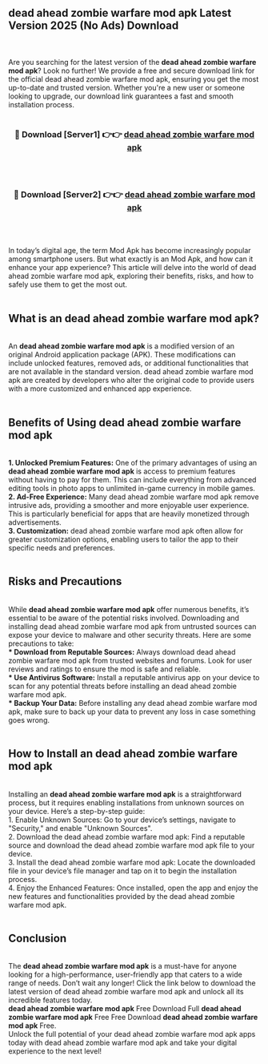 ## dead ahead zombie warfare mod apk Latest Version 2025 (No Ads) Download
<br><br>
Are you searching for the latest version of the <strong>dead ahead zombie warfare mod apk</strong>? Look no further! We provide a free and secure download link for the official dead ahead zombie warfare mod apk, ensuring you get the most up-to-date and trusted version. Whether you're a new user or someone looking to upgrade, our download link guarantees a fast and smooth installation process.
<br>
<br>
<div align="center">
<h3>🔴 Download [Server1] 👉👉 <a href="https://modyolo.store/dead_ahead_zombie_warfare_mod_apk">dead ahead zombie warfare mod apk</a></h3><br>
<br>
<h3>🔴 Download [Server2] 👉👉 <a href="https://modyolo.store/dead_ahead_zombie_warfare_mod_apk">dead ahead zombie warfare mod apk</a></h3><br>
</div>
<br>
<br>
In today’s digital age, the term Mod Apk has become increasingly popular among smartphone users. But what exactly is an Mod Apk, and how can it enhance your app experience? This article will delve into the world of dead ahead zombie warfare mod apk, exploring their benefits, risks, and how to safely use them to get the most out.
<br>
<br>
<h2>What is an dead ahead zombie warfare mod apk?</h2>
<br>
An <strong>dead ahead zombie warfare mod apk</strong> is a modified version of an original Android application package (APK). These modifications can include unlocked features, removed ads, or additional functionalities that are not available in the standard version. dead ahead zombie warfare mod apk are created by developers who alter the original code to provide users with a more customized and enhanced app experience.
<br>
<br>
<h2>Benefits of Using dead ahead zombie warfare mod apk</h2>
<br>
<strong> 1. Unlocked Premium Features:</strong> One of the primary advantages of using an <strong>dead ahead zombie warfare mod apk</strong> is access to premium features without having to pay for them. This can include everything from advanced editing tools in photo apps to unlimited in-game currency in mobile games.
<br>
<strong> 2. Ad-Free Experience:</strong> Many dead ahead zombie warfare mod apk remove intrusive ads, providing a smoother and more enjoyable user experience. This is particularly beneficial for apps that are heavily monetized through advertisements.
<br>
<strong> 3. Customization:</strong> dead ahead zombie warfare mod apk often allow for greater customization options, enabling users to tailor the app to their specific needs and preferences.
<br>
<br>
<h2>Risks and Precautions</h2>
<br>
While <strong>dead ahead zombie warfare mod apk</strong> offer numerous benefits, it’s essential to be aware of the potential risks involved. Downloading and installing dead ahead zombie warfare mod apk from untrusted sources can expose your device to malware and other security threats. Here are some precautions to take:
<br>
<strong> * Download from Reputable Sources:</strong> Always download dead ahead zombie warfare mod apk from trusted websites and forums. Look for user reviews and ratings to ensure the mod is safe and reliable.
<br>
<strong> * Use Antivirus Software:</strong> Install a reputable antivirus app on your device to scan for any potential threats before installing an dead ahead zombie warfare mod apk.
<br>
<strong> * Backup Your Data:</strong> Before installing any dead ahead zombie warfare mod apk, make sure to back up your data to prevent any loss in case something goes wrong.
<br>
<br>
<h2>How to Install an dead ahead zombie warfare mod apk</h2>
<br>
Installing an <strong>dead ahead zombie warfare mod apk</strong> is a straightforward process, but it requires enabling installations from unknown sources on your device. Here’s a step-by-step guide:
<br>
 1. Enable Unknown Sources: Go to your device’s settings, navigate to "Security," and enable "Unknown Sources".
<br>
 2. Download the dead ahead zombie warfare mod apk: Find a reputable source and download the dead ahead zombie warfare mod apk file to your device.
<br>
 3. Install the dead ahead zombie warfare mod apk: Locate the downloaded file in your device’s file manager and tap on it to begin the installation process.
<br>
 4. Enjoy the Enhanced Features: Once installed, open the app and enjoy the new features and functionalities provided by the dead ahead zombie warfare mod apk.
<br>
<br>
<h2><strong>Conclusion</strong></h2>
<br>
The <strong>dead ahead zombie warfare mod apk</strong> is a must-have for anyone looking for a high-performance, user-friendly app that caters to a wide range of needs. Don’t wait any longer! Click the link below to download the latest version of dead ahead zombie warfare mod apk and unlock all its incredible features today.
<br>
<strong>dead ahead zombie warfare mod apk</strong> Free Download Full <strong>dead ahead zombie warfare mod apk</strong> Free Free Download <strong>dead ahead zombie warfare mod apk</strong> Free.
<br>
Unlock the full potential of your dead ahead zombie warfare mod apk apps today with dead ahead zombie warfare mod apk and take your digital experience to the next level!


